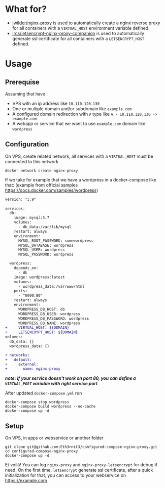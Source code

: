 # What for?
- [jwilder/nginx-proxy](https://hub.docker.com/r/jwilder/nginx-proxy) is used to automatically create a nginx reverse proxy for all containers with a `VIRTUAL_HOST` environment variable defined.
- [jrcs/letsencrypt-nginx-proxy-companion](https://hub.docker.com/r/jrcs/letsencrypt-nginx-proxy-companion) is used to automatically generate ssl certificate for all containers with a `LETSENCRYPT_HOST` defined.

# Usage
## Prerequise
Assuming that have :
- VPS with an ip address like `10.110.120.130`
- One or multiple domain and/or subdomain like `example.com`
- A configured domain redirection with `A` type like `A - 10.110.120.130 -> example.com`
- A webapp or service that we want to use `example.com` domain like `wordpress`

## Configuration
On VPS, create related network, all services with a `VIRTUAL_HOST` must be connected to this network

```shell
docker network create nginx-proxy
```

If we take for example that we have a wordpress in a docker-compose like that:
(example from official samples https://docs.docker.com/samples/wordpress)
```diff
version: "3.9"
    
services:
  db:
    image: mysql:5.7
    volumes:
      - db_data:/var/lib/mysql
    restart: always
    environment:
      MYSQL_ROOT_PASSWORD: somewordpress
      MYSQL_DATABASE: wordpress
      MYSQL_USER: wordpress
      MYSQL_PASSWORD: wordpress

  wordpress:
    depends_on:
      - db
    image: wordpress:latest
    volumes:
      - wordpress_data:/var/www/html
    ports:
      - "8000:80"
    restart: always
    environment:
      WORDPRESS_DB_HOST: db
      WORDPRESS_DB_USER: wordpress
      WORDPRESS_DB_PASSWORD: wordpress
      WORDPRESS_DB_NAME: wordpress
+     VIRTUAL_HOST: ${DOMAIN}
+     LETSENCRYPT_HOST: ${DOMAIN}
volumes:
  db_data: {}
  wordpress_data: {}

+ networks:
+   default:
+     external:
+       name: nginx-proxy
```

***note: if your service doesn't work on port 80, you can define a `VIRTUAL_PORT` variable with right service port***

After updated `docker-compose.yml` run

```shell
docker-compose stop wordpress
docker-compose build wordpress --no-cache
docker-compose up -d
```

## Setup
On VPS, in apps or webservice or another folder
```shell
git clone git@github.com:Eth3rnit3/configured-compose-nginx-proxy.git
cd configured-compose-nginx-proxy
docker-compose up -d
```

Et voilà! You can log `nginx-proxy` and `nginx-proxy-letsencrypt` for debug if need. On the first time, `letsencrypt` generate ssl certificate, after a quick initialization for that, you can access to your webservice on https://example.com